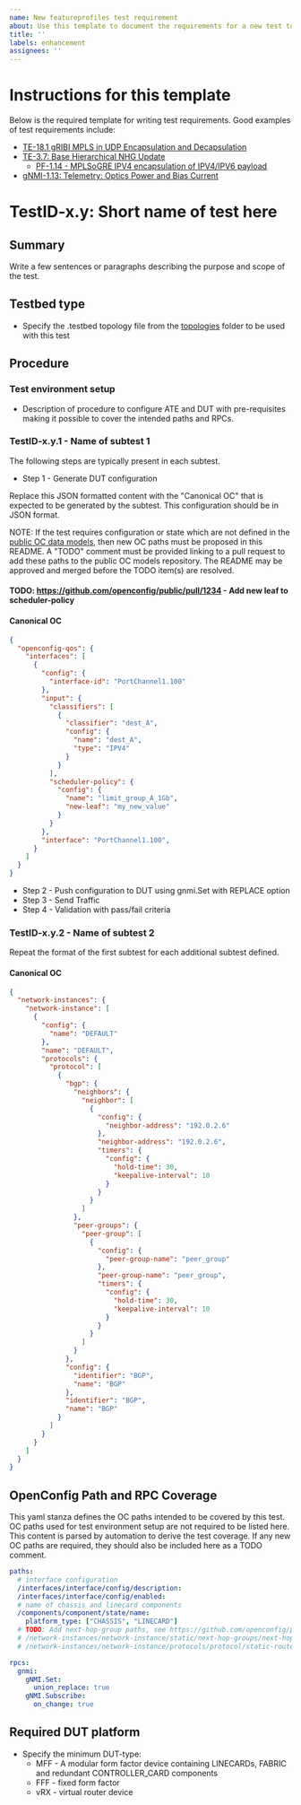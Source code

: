 ```yaml
---
name: New featureprofiles test requirement
about: Use this template to document the requirements for a new test to be implemented.
title: ''
labels: enhancement
assignees: ''
---
```


# Instructions for this template

Below is the required template for writing test requirements.  Good examples of
test requirements include:

* [TE-18.1 gRIBI MPLS in UDP Encapsulation and
  Decapsulation](https://github.com/openconfig/featureprofiles/blob/main/feature/gribi/otg_tests/mpls_in_udp/README.md)
* [TE-3.7: Base Hierarchical NHG
  Update](/feature/gribi/otg_tests/base_hierarchical_nhg_update/README.md)
    * [PF-1.14 - MPLSoGRE IPV4 encapsulation of IPV4/IPV6 payload](https://github.com/openconfig/featureprofiles/blob/61d11a47d37fac58b311f57e8c2b619dc7fb264b/feature/policy_forwarding/otg_tests/mpls_gre_ipv4_encap_test/README.md)
* [gNMI-1.13: Telemetry: Optics Power and Bias
  Current](https://github.com/openconfig/featureprofiles/blob/main/feature/platform/tests/optics_power_and_bias_current_test/README.md)

# TestID-x.y: Short name of test here

## Summary

Write a few sentences or paragraphs describing the purpose and scope of the
test.

## Testbed type

* Specify the .testbed topology file from the
  [topologies](https://github.com/openconfig/featureprofiles/tree/main/topologies)
  folder to be used with this test

## Procedure

### Test environment setup

* Description of procedure to configure ATE and DUT with pre-requisites making
  it possible to cover the intended paths and RPCs.

### TestID-x.y.1 - Name of subtest 1

The following steps are typically present in each subtest.

* Step 1 - Generate DUT configuration

Replace this JSON formatted content with the "Canonical OC" that is expected to
be generated by the subtest. This configuration should be in JSON format.

NOTE: If the test requires configuration or state which are not defined in the
[public OC data models]([url](https://github.com/openconfig/public)), then new OC
paths must be proposed in this README. A "TODO" comment must be provided linking
to a pull request to add these paths to the public OC models repository. The
README may be approved and merged before the TODO item(s) are resolved.

#### TODO: https://github.com/openconfig/public/pull/1234 - Add new leaf to scheduler-policy

#### Canonical OC

```json
{
  "openconfig-qos": {
    "interfaces": [
      {
        "config": {
          "interface-id": "PortChannel1.100"
        },
        "input": {
          "classifiers": [
            {
              "classifier": "dest_A",
              "config": {
                "name": "dest_A",
                "type": "IPV4"
              }
            }
          ],
          "scheduler-policy": {
            "config": {
              "name": "limit_group_A_1Gb",
              "new-leaf": "my_new_value"
            }
          }
        },
        "interface": "PortChannel1.100",
      }
    ]
  }
}
```

* Step 2 - Push configuration to DUT using gnmi.Set with REPLACE option
* Step 3 - Send Traffic
* Step 4 - Validation with pass/fail criteria

### TestID-x.y.2 - Name of subtest 2

Repeat the format of the first subtest for each additional subtest defined.

#### Canonical OC
```json
{
  "network-instances": {
    "network-instance": [
      {
        "config": {
          "name": "DEFAULT"
        },
        "name": "DEFAULT",
        "protocols": {
          "protocol": [
            {
              "bgp": {
                "neighbors": {
                  "neighbor": [
                    {
                      "config": {
                        "neighbor-address": "192.0.2.6"
                      },
                      "neighbor-address": "192.0.2.6",
                      "timers": {
                        "config": {
                          "hold-time": 30,
                          "keepalive-interval": 10
                        }
                      }
                    }
                  ]
                },
                "peer-groups": {
                  "peer-group": [
                    {
                      "config": {
                        "peer-group-name": "peer_group"
                      },
                      "peer-group-name": "peer_group",
                      "timers": {
                        "config": {
                          "hold-time": 30,
                          "keepalive-interval": 10
                        }
                      }
                    }
                  ]
                }
              },
              "config": {
                "identifier": "BGP",
                "name": "BGP"
              },
              "identifier": "BGP",
              "name": "BGP"
            }
          ]
        }
      }
    ]
  }
}
```

## OpenConfig Path and RPC Coverage

This yaml stanza defines the OC paths intended to be covered by this test.  OC
paths used for test environment setup are not required to be listed here. This
content is parsed by automation to derive the test coverage.  If any new OC
paths are required, they should also be included here as a TODO comment.

```yaml
paths:
  # interface configuration
  /interfaces/interface/config/description:
  /interfaces/interface/config/enabled:
  # name of chassis and linecard components
  /components/component/state/name:
    platform_type: ["CHASSIS", "LINECARD"]
  # TODO: Add next-hop-group paths, see https://github.com/openconfig/public/pull/1234
  # /network-instances/network-instance/static/next-hop-groups/next-hop-group/config/name
  # /network-instances/network-instance/protocols/protocol/static-routes/static/next-hops/next-hop/config/next-hop

rpcs:
  gnmi:
    gNMI.Set:
      union_replace: true
    gNMI.Subscribe:
      on_change: true
```

## Required DUT platform

* Specify the minimum DUT-type:
    * MFF - A modular form factor device containing LINECARDs, FABRIC and
      redundant CONTROLLER_CARD components
    * FFF - fixed form factor
    * vRX - virtual router device
